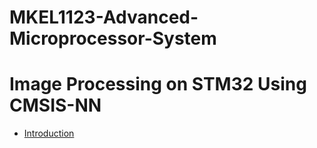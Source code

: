 # MKEL1123-Advanced-Microprocessor-System
# Image Processing on STM32 Using CMSIS-NN

* [Introduction](#Introduction "Goto Introduction")











   
